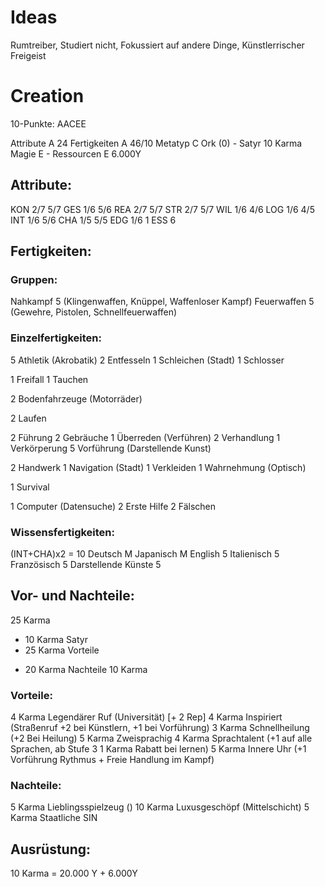 # Ideas
Rumtreiber, Studiert nicht, Fokussiert auf andere Dinge, Künstlerrischer Freigeist

# Creation
10-Punkte:
AACEE

Attribute A 24
Fertigkeiten A 46/10
Metatyp C Ork (0) - Satyr 10 Karma
Magie E -
Ressourcen E 6.000Y

## Attribute:
KON 2/7 5/7
GES 1/6 5/6
REA 2/7 5/7
STR 2/7 5/7
WIL 1/6 4/6
LOG 1/6 4/5
INT 1/6 5/6
CHA 1/5 5/5
EDG 1/6 1
ESS 6

## Fertigkeiten:

### Gruppen:
Nahkampf 5 (Klingenwaffen, Knüppel, Waffenloser Kampf)
Feuerwaffen 5 (Gewehre, Pistolen, Schnellfeuerwaffen)

### Einzelfertigkeiten:
5 Athletik (Akrobatik)
2 Entfesseln
1 Schleichen (Stadt)
1 Schlosser

1 Freifall
1 Tauchen

2 Bodenfahrzeuge (Motorräder)

2 Laufen

2 Führung
2 Gebräuche
1 Überreden (Verführen)
2 Verhandlung
1 Verkörperung
5 Vorführung (Darstellende Kunst)

2 Handwerk
1 Navigation (Stadt)
1 Verkleiden
1 Wahrnehmung (Optisch)

1 Survival

1 Computer (Datensuche)
2 Erste Hilfe
2 Fälschen

### Wissensfertigkeiten:
(INT+CHA)x2 = 10
Deutsch M
Japanisch M
English 5
Italienisch 5
Französisch 5
Darstellende Künste 5

## Vor- und Nachteile:
  25 Karma
- 10 Karma Satyr
- 25 Karma Vorteile
+ 20 Karma Nachteile
10 Karma

### Vorteile:
4 Karma Legendärer Ruf (Universität) [+ 2 Rep]
4 Karma Inspiriert (Straßenruf +2 bei Künstlern, +1 bei Vorführung)
3 Karma Schnellheilung (+2 Bei Heilung)
5 Karma Zweisprachig
4 Karma Sprachtalent (+1 auf alle Sprachen, ab Stufe 3 1 Karma Rabatt bei lernen)
5 Karma Innere Uhr (+1 Vorführung Rythmus + Freie Handlung im Kampf)

### Nachteile:
5 Karma Lieblingsspielzeug ()
10 Karma Luxusgeschöpf (Mittelschicht)
5 Karma Staatliche SIN

## Ausrüstung:
10 Karma = 20.000 Y + 6.000Y
